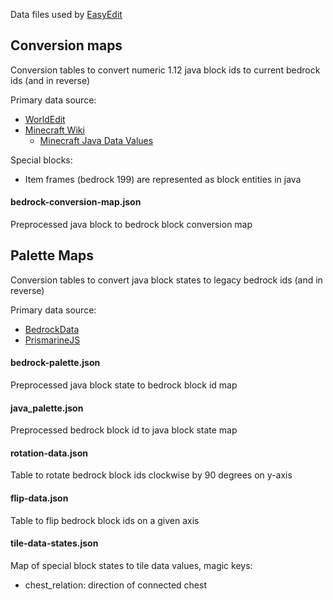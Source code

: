 Data files used by [EasyEdit](https://github.com/platz1de/EasyEdit)

## Conversion maps

Conversion tables to convert numeric 1.12 java block ids to current bedrock ids (and in reverse)

Primary data source:

- [WorldEdit](https://github.com/EngineHub/WorldEdit/tree/master/worldedit-core/src/main/resources/com/sk89q/worldedit/world/registry)
- [Minecraft Wiki](https://minecraft.fandom.com/)
    - [Minecraft Java Data Values](https://minecraft.fandom.com/wiki/Java_Edition_data_values/Pre-flattening)

Special blocks:

- Item frames (bedrock 199) are represented as block entities in java

#### bedrock-conversion-map.json

Preprocessed java block to bedrock block conversion map

## Palette Maps

Conversion tables to convert java block states to legacy bedrock ids (and in reverse)

Primary data source:

- [BedrockData](https://github.com/pmmp/BedrockData/)
- [PrismarineJS](https://github.com/PrismarineJS/minecraft-data/)

#### bedrock-palette.json

Preprocessed java block state to bedrock block id map

#### java_palette.json

Preprocessed bedrock block id to java block state map

#### rotation-data.json

Table to rotate bedrock block ids clockwise by 90 degrees on y-axis

#### flip-data.json

Table to flip bedrock block ids on a given axis

#### tile-data-states.json

Map of special block states to tile data values, magic keys:

- chest_relation: direction of connected chest